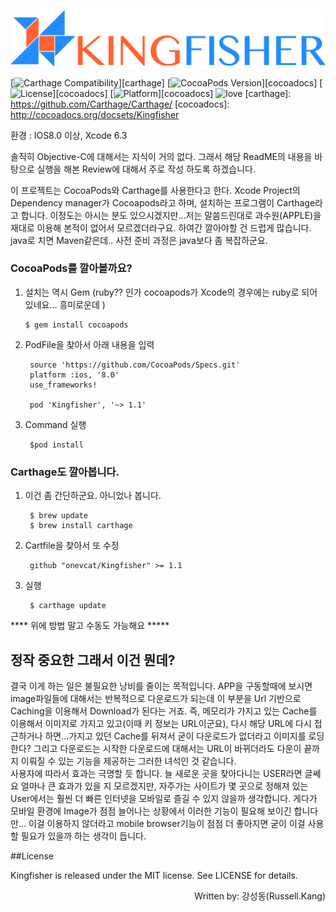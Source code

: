 <p align="center" >
  <img src="https://raw.githubusercontent.com/onevcat/Kingfisher/master/images/logo.png" alt="Kingfisher" title="Kingfisher">
</p>

[![Carthage Compatibility](https://img.shields.io/badge/Carthage-✔-f2a77e.svg?style=flat)][carthage]
[![CocoaPods Version](https://img.shields.io/cocoapods/v/Kingfisher.svg?style=flat)][cocoadocs]
[![License](https://img.shields.io/cocoapods/l/Kingfisher.svg?style=flat)][cocoadocs]
[![Platform](https://img.shields.io/cocoapods/p/Kingfisher.svg?style=flat)][cocoadocs]
![love](https://img.shields.io/badge/made%20with-%3C3-orange.svg)
[carthage]: https://github.com/Carthage/Carthage/
[cocoadocs]: http://cocoadocs.org/docsets/Kingfisher

 환경 : IOS8.0 이상, Xcode 6.3
 
 솔직히 Objective-C에 대해서는 지식이 거의 없다. 그래서 해당 ReadME의 내용을 바탕으로 실행을 해본 Review에 대해서 주로 작성 하도록 하겠습니다. 
 
 이 프로젝트는 CocoaPods와 Carthage를 사용한다고 한다. Xcode Project의 Dependency manager가 Cocoapods라고 하며, 설치하는 프로그램이 Carthage라고 합니다. 이정도는 아시는 분도 있으시겠지만...저는 말씀드린대로 과수원(APPLE)을 재대로 이용해 본적이 없어서 모르겠더라구요. 하여간 깔아야할 건 드럽게 많습니다. java로 치면 Maven같은데.. 사전 준비 과정은 java보다 좀 복잡하군요.

### CocoaPods를 깔아볼까요?

1.  설치는 역시 Gem (ruby?? 인가 cocoapods가 Xcode의 경우에는 ruby로 되어 있네요... 흥미로운데 )
	
		$ gem install cocoapods
	
2. PodFile을 찾아서 아래 내용을 입력

		source 'https://github.com/CocoaPods/Specs.git'
		platform :ios, '8.0'
		use_frameworks!
	
		pod 'Kingfisher', '~> 1.1'

3. Command 실행

		$pod install

### Carthage도 깔아봅니다. 

1. 이건 좀 간단하군요. 아니었나 봅니다.

		
		$ brew update
		$ brew install carthage

2. Cartfile을 찾아서 또 수정

		github "onevcat/Kingfisher" >= 1.1

3. 실행
		
		$ carthage update




**** 위에 방법 말고 수동도 가능해요 ***** 

## 정작 중요한 그래서 이건 뭔데?

 결국 이게 하는 일은 불필요한 낭비를 줄이는 목적입니다. APP을 구동할때에 보시면 image파일들에 대해서는 반복적으로 다운로드가 되는데 이 부분을 Url 기반으로 Caching을 이용해서 Download가 된다는 거죠. 즉, 메모리가 가지고 있는 Cache를 이용해서 이미지로 가지고 있고(이때 키 정보는 URL이군요), 다시 해당 URL에 다시 접근하거나 하면...가지고 있던 Cache를 뒤져서 굳이 다운로드가 없더라고 이미지를 로딩한다? 그리고 다운로드는 시작한 다운로드에 대해서는 URL이 바뀌더라도 다운이 끝까지 이뤄질 수 있는 기능을 제공하는 그러한 녀석인 것 같습니다.   
  사용자에 따라서 효과는 극명할 듯 합니다. 늘 새로운 곳을 찾아다니는 USER라면 글쎄요 얼마나 큰 효과가 있을 지 모르겠지만, 자주가는 사이트가 몇 곳으로 정해져 있는 User에서는 훨씬 더 빠른 인터넷을 모바일로 즐길 수 있지 않을까 생각합니다. 게다가 모바일 환경에 Image가 점점 늘어나는 상황에서 이러한 기능이 필요해 보이긴 합니다만... 이걸 이용하지 않더라고 mobile browser기능이 점점 더 좋아지면 굳이 이걸 사용할 필요가 있을까 하는 생각이 듭니다.             

##License

Kingfisher is released under the MIT license. See LICENSE for details.
                                                                                         

<div style="text-align:right">
 Written by: 강성동(Russell.Kang)
</div> 